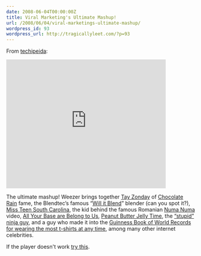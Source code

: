 ```yaml
---
date: 2008-06-04T00:00:00Z
title: Viral Marketing's Ultimate Mashup!
url: /2008/06/04/viral-marketings-ultimate-mashup/
wordpress_id: 93
wordpress_url: http://tragicallyleet.com/?p=93
---
```


From [techipeida](http://www.techipedia.com/):

<embed type="application/x-shockwave-flash" width="425" height="344" src="http://www.youtube.com/v/V9Y4BppbBFo&amp;hl=en"></embed>

The ultimate mashup!  Weezer brings together [Tay Zonday](http://www.youtube.com/user/TayZonday?ob=1) of [Chocolate Rain](http://www.youtube.com/watch?v=EwTZ2xpQwpA) fame, the Blendtec’s famous “[Will it Blend](http://www.willitblend.com/)” blender (can you spot it?), [Miss Teen South Carolina](http://www.youtube.com/watch?v=lj3iNxZ8Dww), the kid behind the famous Romanian [Numa Numa ](http://youtube.com/watch?v=60og9gwKh1o)video, [All Your Base are Belong to Us](http://www.youtube.com/watch?v=qItugh-fFgg), [Peanut Butter Jelly Time](http://www.youtube.com/watch?v=s8MDNFaGfT4), the [“stupid” ninja guy](http://youtube.com/watch?v=HFBBh2n2yP0), and a guy who made it into the [Guinness Book of World Records for wearing the most t-shirts at any time](http://youtube.com/watch?v=r6tlw-oPDBM), among many other internet celebrities.

If the player doesn't work [try this](http://youtube.com/watch?v=muP9eH2p2PI).
